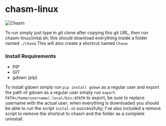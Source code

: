 # chasm-linux

![Chasm](https://1.bp.blogspot.com/-7FgPZxq5ZNI/V81bh90o30I/AAAAAAAAE-w/B8xDIpY-4P885wxxZH1LnZKuanC8kIjHgCPcB/s1600/Chasm.jpg)

To run simply just type in git clone after copying this git URL, then run chasm-linux/inital.sh; this should download everything inside a folder named `./chasm`
This will also create a shortcut named `Chasm`.
### Install Requirements

* PIP
* GIT
* gdown (pip)

To install gdown simply run `pip install gdown` as a regular user and export the path of gdown as a regular user simply run `export PATH=/home/username/.local/bin:$PATH` to export, be sure to replace username with the actual user; when everything is downloaded you should be able to run the script `inital.sh` successfully; I've also included a remove script to remove the shortcut to chasm and the folder as a complete uninstall.
